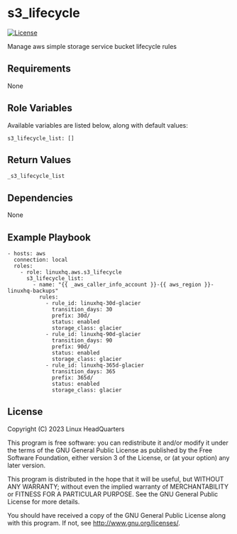 # s3\_lifecycle

[![License](https://img.shields.io/badge/license-GPLv3-lightgreen)](https://www.gnu.org/licenses/gpl-3.0.en.html#license-text)

Manage aws simple storage service bucket lifecycle rules

## Requirements

None

## Role Variables

Available variables are listed below, along with default values:

    s3_lifecycle_list: []

## Return Values

    _s3_lifecycle_list

## Dependencies

None

## Example Playbook

    - hosts: aws
      connection: local
      roles:
        - role: linuxhq.aws.s3_lifecycle
          s3_lifecycle_list:
            - name: "{{ _aws_caller_info_account }}-{{ aws_region }}-linuxhq-backups"
              rules:
                - rule_id: linuxhq-30d-glacier
                  transition_days: 30
                  prefix: 30d/
                  status: enabled
                  storage_class: glacier
                - rule_id: linuxhq-90d-glacier
                  transition_days: 90
                  prefix: 90d/
                  status: enabled
                  storage_class: glacier
                - rule_id: linuxhq-365d-glacier
                  transition_days: 365
                  prefix: 365d/
                  status: enabled
                  storage_class: glacier

## License

Copyright (C) 2023 Linux HeadQuarters

This program is free software: you can redistribute it and/or modify
it under the terms of the GNU General Public License as published by
the Free Software Foundation, either version 3 of the License, or
(at your option) any later version.

This program is distributed in the hope that it will be useful,
but WITHOUT ANY WARRANTY; without even the implied warranty of
MERCHANTABILITY or FITNESS FOR A PARTICULAR PURPOSE. See the
GNU General Public License for more details.

You should have received a copy of the GNU General Public License
along with this program. If not, see <http://www.gnu.org/licenses/>.
